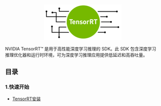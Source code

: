 <p align="center"><img width="50%" src="docs/tensorrt-logo-1024x475.png" /></p>
NVIDIA TensorRT™ 是用于高性能深度学习推理的 SDK。此 SDK 包含深度学习推理优化器和运行时环境，可为深度学习推理应用提供低延迟和高吞吐量。

## 目录

### 1.快速开始

- [TensorRT安装](./tutorials/quick_start.md)

